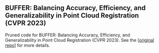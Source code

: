 ## BUFFER: Balancing Accuracy, Efficiency, and Generalizability in Point Cloud Registration (CVPR 2023)

Pruned code for BUFFER: Balancing Accuracy, Efficiency, and Generalizability in Point Cloud Registration (CVPR 2023). See the [[original repo](https://github.com/aosheng1996/BUFFER)] for more details.
